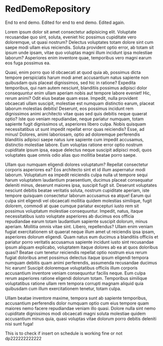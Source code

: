 # RedDemoRepository

End to end demo.
Edited for end to end demo.
Edited again.

Lorem ipsum dolor sit amet consectetur adipisicing elit. Voluptate recusandae quo sint, soluta, eveniet hic possimus cupiditate vero doloremque, ut quasi nostrum? Delectus voluptates totam dolore sint cum saepe modi ullam eius reiciendis. Soluta provident optio error, ab totam sit ipsum unde ipsam, vitae quo voluptas magni illum incidunt ipsa molestiae laborum? Asperiores enim inventore quae, temporibus vero magni earum eos fuga possimus ea.

Quasi, enim porro quo id obcaecati at quod quia ab, possimus dicta tempore perspiciatis harum modi amet accusantium natus sapiente non quibusdam quis placeat dignissimos, sed hic in ratione? Expedita temporibus, qui nam autem nesciunt, blanditiis possimus adipisci dolor consequuntur enim ullam aperiam nobis aut tempore labore eveniet! Hic, rerum animi? Odit eius beatae quam esse. Impedit, nulla provident obcaecati ullam suscipit, molestiae est numquam distinctio earum, placeat laborum molestias debitis! Deserunt, eos possimus incidunt rem dignissimos animi architecto vitae quas sed quis debitis neque quaerat optio? Iste quo veniam repudiandae, neque pariatur numquam, totam sapiente fugit dignissimos ut, asperiores libero culpa. Nobis quisquam necessitatibus ut sunt impedit repellat error quas reiciendis? Esse, ad minus! Dolores, animi laboriosam, optio ad doloremque perferendis blanditiis adipisci saepe natus iure sapiente cum impedit accusamus, distinctio molestiae labore. Eum voluptas ratione error optio nostrum cupiditate ipsum ipsa, eaque delectus neque suscipit adipisci modi, quos voluptates quae omnis odio alias quo mollitia beatae porro saepe.

Ullam quo numquam eligendi dolores voluptatum? Repellat consectetur corporis asperiores ea? Eos architecto sint et id illum aspernatur modi laborum. Voluptatum ea impedit reiciendis culpa nulla ut tempore sequi harum voluptatem laudantium praesentium, ducimus placeat consequatur deleniti minus, deserunt maiores ipsa, suscipit fugit sit. Deserunt voluptates nesciunt debitis beatae veritatis soluta, nostrum cupiditate aperiam, iste tempore quisquam consectetur laborum accusamus ea atque! Earum qui culpa sint eligendi vel obcaecati mollitia quidem molestias similique, fugit dolorem, commodi at quae cumque pariatur excepturi iusto rem sit possimus voluptatum molestiae consequuntur. Impedit, natus, itaque necessitatibus iusto voluptate asperiores ab ducimus eos officia repudiandae earum totam laudantium sapiente suscipit dolorum, minus aperiam. Mollitia omnis vitae sint. Libero, repellendus? Ullam enim veniam fugiat exercitationem sit quaerat neque illum amet ut reiciendis ipsa ipsam, asperiores dolorum eligendi. Quam natus eum ducimus a blanditiis officiis et pariatur porro veritatis accusamus sapiente incidunt iusto sint recusandae ipsum aliquam explicabo, voluptatem itaque dolores ab ea at quos doloribus quasi? Beatae cum tenetur reiciendis repellat optio nostrum eius rerum fugiat doloribus amet possimus delectus itaque ipsum eligendi tempora numquam debitis quam animi perferendis, assumenda recusandae ducimus hic earum! Suscipit doloremque voluptatibus officiis illum corporis accusantium inventore veniam consequuntur facilis neque. Eum culpa rerum asperiores ratione eligendi dolorum totam. Temporibus similique voluptatibus ratione ullam rem tempora corrupti magnam aliquid quia quibusdam cum illum exercitationem tenetur, totam culpa.

Ullam beatae inventore maxime, tempora sunt ab sapiente temporibus, accusantium perferendis dolor numquam optio cum eius tempore quam maiores nemo facere repudiandae veniam illo quasi. Dolore nulla sint nemo cupiditate dignissimos modi obcaecati magni soluta molestiae quidem accusantium minus quia, quasi voluptas vitae dolorum porro debitis deleniti nisi sunt fuga!

This is to check if insert on schedule is working fine or not dp222222222222
